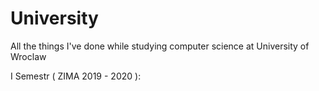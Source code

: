 # University
All the things I've done while studying computer science at University of Wroclaw

I Semestr ( ZIMA 2019 - 2020 ):

